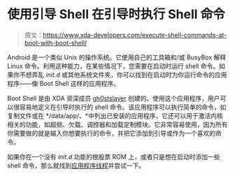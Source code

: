 # 使用引导 Shell 在引导时执行 Shell 命令

> 原文：<https://www.xda-developers.com/execute-shell-commands-at-boot-with-boot-shell/>

Android 是一个类似 Unix 的操作系统。它使用自己的工具箱和/或 BusyBox 解释 Linux 命令。利用这种能力，在某些情况下，您需要在启动时运行 shell 命令。如果你不想弄乱 *init.d* 或其他系统文件夹，你可以找到在启动时为你运行命令的应用程序——像 Boot Shell 这样的应用程序。

Boot Shell 是由 XDA 资深成员 [gh0stslayer](http://forum.xda-developers.com/member.php?u=3137016) 创建的。使用这个应用程序，用户可以很容易地定义在引导时执行的 shell 命令。该应用程序可以执行简单的命令，如复制文件或在 */data/app/、*中列出已安装的应用程序，它还可以用于激活内核相关的功能，如超频、欠载、调控器和加载定制模块。它非常容易使用，因为所有你需要做的就是输入你想要执行的命令，并把它添加到引导或作为一个喜欢的命令。

如果你在一个没有 *init.d* 功能的根股票 ROM 上，或者只是想在启动时添加一些 shell 命令，那么就找到[应用程序线程](http://forum.xda-developers.com/showthread.php?t=2641227)并尝试一下。